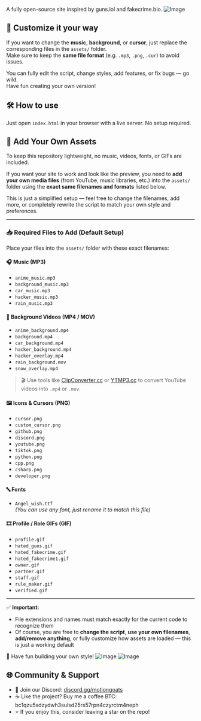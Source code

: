 A fully open-source site inspired by guns.lol and fakecrime.bio.
![Image](https://github.com/user-attachments/assets/157b3b78-a61a-446b-8fd1-4f96ffaa532e)

## 🎨 Customize it your way
If you want to change the **music**, **background**, or **cursor**, just replace the corresponding files in the `assets/` folder.  
Make sure to keep the **same file format** (e.g. `.mp3`, `.png`, `.cur`) to avoid issues.

You can fully edit the script, change styles, add features, or fix bugs — go wild.  
Have fun creating your own version!

## 🛠 How to use
Just open `index.html` in your browser with a live server. No setup required.


## 🎨 Add Your Own Assets

To keep this repository lightweight, no music, videos, fonts, or GIFs are included.

If you want your site to work and look like the preview, you need to **add your own media files** (from YouTube, music libraries, etc.) into the `assets/` folder using the **exact same filenames and formats** listed below.

This is just a simplified setup — feel free to change the filenames, add more, or completely rewrite the script to match your own style and preferences.

---

### 📥 Required Files to Add (Default Setup)

Place your files into the `assets/` folder with these exact filenames:

#### 🎧 Music (MP3)
- `anime_music.mp3`
- `background_music.mp3`
- `car_music.mp3`
- `hacker_music.mp3`
- `rain_music.mp3`

#### 🎥 Background Videos (MP4 / MOV)
- `anime_background.mp4`
- `background.mp4`
- `car_background.mp4`
- `hacker_background.mp4`
- `hacker_overlay.mp4`
- `rain_background.mov`
- `snow_overlay.mp4`

> 🎬 Use tools like [ClipConverter.cc](https://www.clipconverter.cc/) or [YTMP3.cc](https://ytmp3.cc/) to convert YouTube videos into `.mp4` or `.mov`.

#### 🖼️ Icons & Cursors (PNG)
- `cursor.png`
- `custom_cursor.png`
- `github.png`
- `discord.png`
- `youtube.png`
- `tiktok.png`
- `python.png`
- `cpp.png`
- `csharp.png`
- `developer.png`

#### 🔤 Fonts
- `Angel_wish.ttf`  
  *(You can use any font, just rename it to match this file)*

#### 🎞️ Profile / Role GIFs (GIF)
- `profile.gif`
- `hated_guns.gif`
- `hated_fakecrime.gif`
- `hated_fakecrime1.gif`
- `owner.gif`
- `partner.gif`
- `staff.gif`
- `rule_maker.gif`
- `verified.gif`

---

✅ **Important:**  
- File extensions and names must match exactly for the current code to recognize them  
- Of course, you are free to **change the script**, **use your own filenames**, **add/remove anything**, or fully customize how assets are loaded — this is just a working default

🧠 Have fun building your own style!
![Image](https://github.com/user-attachments/assets/feed39df-8b60-46d5-9bf8-b12a5bb70395)
![Image](https://github.com/user-attachments/assets/8ee03242-3c84-400f-8d6d-2b376f49ab4f)


## 🌐 Community & Support
- 💬 Join our Discord: [discord.gg/motiongoats](https://discord.gg/motiongoats)
- ☕ Like the project? Buy me a coffee BTC: bc1qzu5sdzydwh3sulsd25rs57rpn4czyrctm4neph
- ⭐ If you enjoy this, consider leaving a star on the repo!

